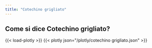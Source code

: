 ```yaml
---
title: "Cotechino grigliato"
---
```


## Come si dice Cotechino grigliato?

{{< load-plotly >}}
{{< plotly json="/plotly/cotechino grigliato.json" >}}
